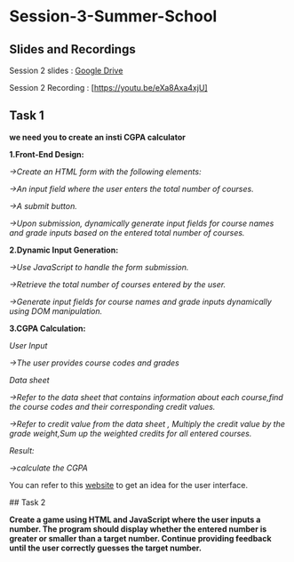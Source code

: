 # Session-3-Summer-School

## Slides and Recordings  

 Session 2 slides : [Google Drive](https://docs.google.com/presentation/d/10d_h0oOdvc0AnuHcaLk8MXxi1JMLqjry/edit?usp=drivesdk&ouid=110059514171347406036&rtpof=true&sd=true)

 Session 2 Recording : [https://youtu.be/eXa8Axa4xjU]



 ## Task 1

**we need you to create an insti CGPA calculator**

**1.Front-End Design:**

*->Create an HTML form with the following elements:*

*->An input field where the user enters the total number of courses.*

*->A submit button.*

*->Upon submission, dynamically generate input fields for course names and grade inputs based on the entered total number of courses.*

**2.Dynamic Input Generation:**

*->Use JavaScript to handle the form submission.*

*->Retrieve the total number of courses entered by the user.*

*->Generate input fields for course names and grade inputs dynamically using DOM manipulation.*

**3.CGPA Calculation:**

*User Input*

*->The user provides course codes and grades*

*Data sheet*

*->Refer to the data sheet that contains information about each course,find the course codes and their corresponding credit values.*

*->Refer to credit value from the data sheet , Multiply the credit value by the grade weight,Sum up the weighted credits for all entered courses.*

*Result:*

*->calculate the CGPA*

You can refer to this [website](https://nagasai6.github.io/iit-madras-gpa/) to get an idea for the user interface.

## Task 2


**Create a game using HTML and JavaScript where the user inputs a number. The program should display whether the entered number is greater or smaller than a target number. Continue providing feedback until the user correctly guesses the target number.**
